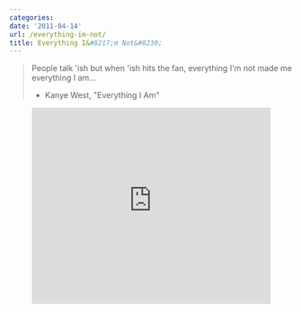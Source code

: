 ```yaml
---
categories:
date: '2011-04-14'
url: /everything-im-not/
title: Everything I&#8217;m Not&#8230;
---
```


<blockquote>People talk 'ish but when 'ish hits the fan, everything I'm not made me everything I am...

- Kanye West, "Everything I Am"</blockquote>

<p align="center"><iframe title="YouTube video player" width="425" height="349" src="https://www.youtube.com/embed/CJs-KYWHOwo?rel=0" frameborder="0" allowfullscreen></iframe></p>